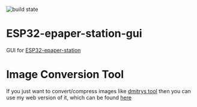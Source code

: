 ![build state](https://github.com/enwi/ESP32-epaper-station-gui/actions/workflows/build.yml/badge.svg?branch=main)

# ESP32-epaper-station-gui
GUI for [ESP32-epaper-station](https://github.com/jjwbruijn/ESP32-epaper-station)

# Image Conversion Tool
If you just want to convert/compress images like
[dmitrys tool](https://github.com/VstudioLAB/ZBS_Flasher/blob/main/custom-firmware/Wireless/Sources/Dmtry_s_original/einkTags_0001/dmitrygr-eink/imgTools/bmp2grays.c)
then you can use my web version of it, which can be found [here](https://enwi.github.io/ESP32-epaper-station-gui/)
